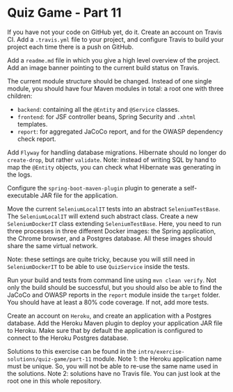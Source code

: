 # Quiz Game - Part 11


If you have not your code on GitHub yet, do it.
Create an account on Travis CI.
Add a `.travis.yml` file to your project, and configure Travis
to build your project each time there is a push on GitHub.

Add a `readme.md` file in which you give a high level overview of
the project.
Add an image banner  pointing to the current build status on Travis.


The current module structure should be changed.
Instead of one single module, you should have four Maven modules
in total: a root one with three children:

* `backend`: containing all the `@Entity` and `@Service` classes.
* `frontend`: for JSF controller beans, Spring Security and `.xhtml` templates.
* `report`: for aggregated JaCoCo report, and for the OWASP dependency 
            check report. 


Add `Flyway` for handling database migrations. 
Hibernate should no longer do `create-drop`, but rather `validate`.
Note: instead of writing SQL by hand to map the `@Entity` objects,
you can check what Hibernate was generating in the logs.


Configure the `spring-boot-maven-plugin` plugin to generate a self-executable
JAR file for the application.

 
Move the current `SeleniumLocalIT` tests into an abstract
`SeleniumTestBase`.
The `SeleniumLocalIT` will extend such abstract class.
Create a new `SeleniumDockerIT` class extending `SeleniumTestBase`.
Here, you need to run three processes in three different Docker images:
the Spring application, the Chrome browser, and a Postgres database.
All these images should share the same virtual network.

Note: these settings are quite tricky, because you will still need in
`SeleniumDockerIT` to be able to use `QuizService` inside the tests.

Run your build and tests from command line using `mvn clean verify`.
Not only the build should be successful, but you should also be
able to find the JaCoCo and OWASP reports in the `report` module
inside the `target` folder.
You should have at least a 80% code coverage.
If not, add more tests.


Create an account on `Heroku`, and create an application with a Postgres
database.
Add the  Heroku Maven plugin to deploy your application JAR file
to Heroku.
Make sure that by default the application is configured to connect to the
Heroku Postgres database.
  
 
Solutions to this exercise can be found in the 
`intro/exercise-solutions/quiz-game/part-11` module.
Note 1: the Heroku application name must be unique. 
So, you will not be able to re-use the same name used in the solutions.
Note 2: solutions have no Travis file. You can just look at the
root one in  this whole repository.



